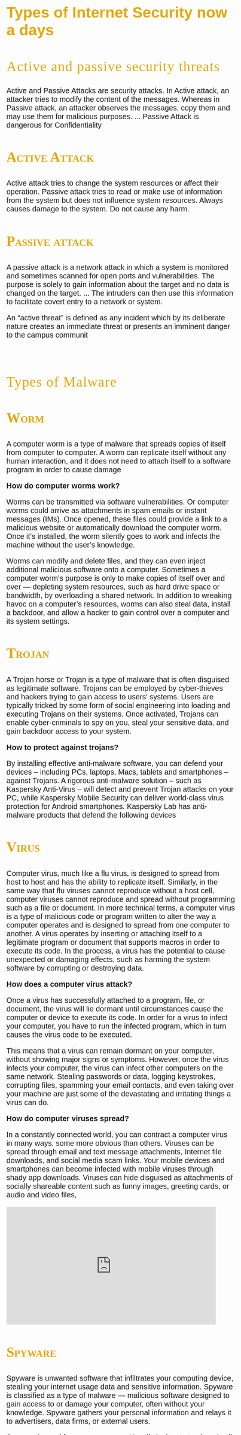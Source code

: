 <!DOCTYPE html>
<html>
  <head>
    <title>Web Content Accessibility Guidlines , what are?</title>
    <meta charset="utf-8">
  </head>
  <body>
    <style>
      body {
        font-size: 17px;
        font-family: sans-serif;
        margin:4em;
      }
      h1 {
        font-weight: 550;
        font-size:2.4em; 
        color:rgb(230, 166, 5);
      }
      h2 {
        color:rgb(230, 166, 5);
        font-weight: 450;
        font-family: cursive;
        font-size: 2.2em;
        text-indet: 8mm;
        letter-spacing: 1.5px;
      }
      h3 {
        color: rgb(230, 166, 5);
        font-variant: small-caps;
        font-family: cursive;
        font-size: 2.2em;
        text-indet: 8mm;
        font-weight: 550;
      }
        p {
          font-weight: normal;
          font-size: 20px;
          font-family: sans-serif;
          text-indet: 6mm;
         }
    </style>
    <h1><strong>Types of Internet Security now a days</strong></h1>
    <h2>Active and passive security threats</h2>
    <p>Active and Passive Attacks are security attacks. In Active attack, an attacker tries to modify the content of the messages. Whereas in Passive attack, an attacker observes the messages, copy them and may use them for malicious purposes. ... Passive Attack is dangerous for Confidentiality</p>
  <h3>Active Attack</h3>
  <p>Active attack tries to change the system resources or affect their operation. Passive attack tries to read or make use of information from the system but does not influence system resources. Always causes damage to the system. Do not cause any harm.</p>
   <h3>Passive attack</h3> 
   <p> A passive attack is a network attack in which a system is monitored and sometimes scanned for open ports and vulnerabilities. The purpose is solely to gain information about the target and no data is changed on the target. ... The intruders can then use this information to facilitate covert entry to a network or system.</p>
   <p>An “active threat” is defined as any incident which by its deliberate nature creates an immediate threat or presents an imminent danger to the campus communit</p><br>
   <h2>Types of Malware</h2>
  <h3>Worm</h3>
  <p>A computer worm is a type of malware that spreads copies of itself from computer to computer. A worm can replicate itself without any human interaction, and it does not need to attach itself to a software program in order to cause damage</p>
  <p><strong>How do computer worms work?</strong><p>
  <p>Worms can be transmitted via software vulnerabilities. Or computer worms could arrive as attachments in spam emails or instant messages (IMs). Once opened, these files could provide a link to a malicious website or automatically download the computer worm. Once it’s installed, the worm silently goes to work and infects the machine without the user’s knowledge.</p>
  <p>Worms can modify and delete files, and they can even inject additional malicious software onto a computer. Sometimes a computer worm’s purpose is only to make copies of itself over and over — depleting system resources, such as hard drive space or bandwidth, by overloading a shared network. In addition to wreaking havoc on a computer’s resources, worms can also steal data, install a backdoor, and allow a hacker to gain control over a computer and its system settings.</p>
  <h3>Trojan</h3>
    <p> A Trojan horse or Trojan is a type of malware that is often disguised as legitimate software. Trojans can be employed by cyber-thieves and hackers trying to gain access to users' systems. Users are typically tricked by some form of social engineering into loading and executing Trojans on their systems. Once activated, Trojans can enable cyber-criminals to spy on you, steal your sensitive data, and gain backdoor access to your system.</p>
<p><strong>How to protect against trojans?</strong></p>    
  <p>  By installing effective anti-malware software, you can defend your devices – including PCs, laptops, Macs, tablets and smartphones – against Trojans. A rigorous anti-malware solution – such as Kaspersky Anti-Virus – will detect and prevent Trojan attacks on your PC, while Kaspersky Mobile Security can deliver world-class virus protection for Android smartphones. Kaspersky Lab has anti-malware products that defend the following devices</p>
  <h3>Virus</h3>
    <p>Computer virus, much like a flu virus, is designed to spread from host to host and has the ability to replicate itself. Similarly, in the same way that flu viruses cannot reproduce without a host cell, computer viruses cannot reproduce and spread without programming such as a file or document.
In more technical terms, a computer virus is a type of malicious code or program written to alter the way a computer operates and is designed to spread from one computer to another. A virus operates by inserting or attaching itself to a legitimate program or document that supports macros in order to execute its code. In the process, a virus has the potential to cause unexpected or damaging effects, such as harming the system software by corrupting or destroying data.</p>
<p><strong>How does a computer virus attack?</strong></p>
  <p>  Once a virus has successfully attached to a program, file, or document, the virus will lie dormant until circumstances cause the computer or device to execute its code. In order for a virus to infect your computer, you have to run the infected program, which in turn causes the virus code to be executed.</p>
  <p>This means that a virus can remain dormant on your computer, without showing major signs or symptoms. However, once the virus infects your computer, the virus can infect other computers on the same network. Stealing passwords or data, logging keystrokes, corrupting files, spamming your email contacts, and even taking over your machine are just some of the devastating and irritating things a virus can do.</p>
 <p><strong> How do computer viruses spread?</strong></p>
 <p>In a constantly connected world, you can contract a computer virus in many ways, some more obvious than others. Viruses can be spread through email and text message attachments, Internet file downloads, and social media scam links. Your mobile devices and smartphones can become infected with mobile viruses through shady app downloads. Viruses can hide disguised as attachments of socially shareable content such as funny images, greeting cards, or audio and video files,</p>
  <iframe width="560" height="315" src="https://www.youtube.com/embed/vFwhEf_2T1g" title="YouTube video player" frameborder="0" allow="accelerometer; autoplay; clipboard-write; encrypted-media; gyroscope; picture-in-picture" allowfullscreen></iframe>
  <h3>Spyware</h3>
  <p>Spyware is unwanted software that infiltrates your computing device, stealing your internet usage data and sensitive information. Spyware is classified as a type of malware — malicious software designed to gain access to or damage your computer, often without your knowledge. Spyware gathers your personal information and relays it to advertisers, data firms, or external users.</p>
  <p>Spyware is used for many purposes. Usually it aims to track and sell your internet usage data, capture your credit card or bank account information, or steal your personal identity. How? Spyware monitors your internet activity, tracking your login and password information, and spying on your sensitive information.</p>
  <p>Some types of spyware can install additional software and change the settings on your device, so it’s important to use secure passwords and keep your devices updated.</p>
  <p><strong>How remove the spyware?</strong></p>
  <p>If you think your device is infected with spyware, run a scan with your current security software to make sure it has cleaned up everything it can. Next, download and run a virus removal tool, such as the free Norton Power Eraser.
There are also other reputable anti-spyware removal tools. Some of them work only when you manually start the scan. Others continuously monitor your computer to make sure spyware can’t modify or monitor your information.</p><br>
<h2>Software and Hardware to protect networks</h2>
<h3>How does network security work?</h3>
<p>Network security combines multiple layers of defenses at the edge and in the network. Each network security layer implements policies and controls. Authorized users gain access to network resources, but malicious actors are blocked from carrying out exploits and threats.</p>
<h3>How do I benefit from network security?</h3>
<p>Digitization has transformed our world. How we live, work, play, and learn have all changed. Every organization that wants to deliver the services that customers and employees demand must protect its network. Network security also helps you protect proprietary information from attack. Ultimately it protects your reputation.</p>
<h2>Network Protocoles</h2>  
  <p>A network protocol is an established set of rules that determine how data is transmitted between different devices in the same network. Essentially, it allows connected devices to communicate with each other, regardless of any differences in their internal processes, structure or design. Network protocols are the reason you can easily communicate with people all over the world, and thus play a critical role in modern digital communications.</p>
  <p>Similar to the way that speaking the same language simplifies communication between two people, network protocols make it possible for devices to interact with each other because of predetermined rules built into devices’ software and hardware. Neither local area networks (LAN) nor wide area networks (WAN) could function the way they do today without the use of network protocols.</p>
  <h2>Digital Certificates and Certificate Authorities</h2>
  <h3>Digital Certificate</h3>
  <p>A Digital Certificate is an electronic "password" that allows a person, organizaion to exchange data securely over the Internet using the public key infrastructure (PKI). Digital Certificate is also known as a public key certificate or identity certificate.</p>
  <h3>Certificate authorities</h3>
  <p>or Certificate Authorities / CAs, issue Digital Certificates. Digital Certificates are verifiable small data files that contain identity credentials to help websites, people, and devices represent their authentic online identity (authentic because the CA has verified the identity). CAs play a critical role in how the Internet operates and how transparent, trusted transactions can take place online. CAs issue millions of Digital Certificates each year</p>
  </body>
  </html>
  
  
  
  
  
  
  
  
  
  
  
  
  
  
  
  
  
  
  
  
    
    
    
    
    
    
    
    
    
    
    
    
    
    
    
    
    
    
    
    
    
    
    
    
    
    
    
    
    
    
    
    
    
    
